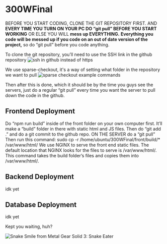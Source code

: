 # 300WFinal
BEFORE YOU START CODING, CLONE THE GIT REPOSITORY FIRST. 
AND **EVERY TIME YOU TURN ON YOUR PC DO “git pull” BEFORE YOU START WORKING** OR ELSE YOU WILL **mess up EVERYTHING.**
**Everything you code will be messed up if you code on an out of date version of the project,** so do “git pull” before you code anything.

To clone the git repository, you’ll need to use the SSH link in the github repository
![ssh in github instead of https](https://drive.google.com/uc?id=1js0TsxfZkBTfeX5lInMAypd3yMxSNECW)

We use sparse-checkout, it's a way of setting what folder in the repository we want to pull
![sparse checkout example commands](https://drive.google.com/uc?id=14XjXNz7pp6gJ0o5T-8DFWhoPCUBmXg9v)

Then after this is done, which it should be by the time you guys see the servers, just do a regular “git pull” every time you want the server to pull down the code in the github. 

## Frontend Deployment

Do “npm run build” inside of the front folder on your own computer first. It’ll make a “build” folder in there with static html and JS files. Then do “git add .” and do a git commit to the github repo.
ON THE SERVER do a “git pull”
Then run this command:
sudo cp -r /home/ubuntu/300WFinal/front/build/* /var/www/html/
We use NGINX to serve the front end static files. The default location that NGINX looks for the files to serve is /var/www/html/.
This command takes the build folder’s files and copies them into /var/www/html/.

## Backend Deployment
idk yet

## Database Deployment
idk yet


Kept you waiting, huh?

![Snake Smile from Metal Gear Solid 3: Snake Eater](https://i.pinimg.com/736x/3d/6d/c2/3d6dc2991602a1bab0cece2278e6d8bf.jpg)